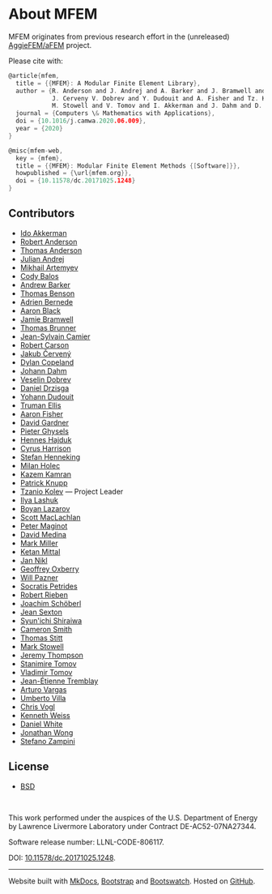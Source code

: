 # About MFEM

MFEM originates from previous research effort in the (unreleased) [AggieFEM/aFEM](http://www.math.tamu.edu/research/vigre/archive/2000c-Lazarov.html) project.

Please cite with:
```c
@article{mfem,
  title = {{MFEM}: A Modular Finite Element Library},
  author = {R. Anderson and J. Andrej and A. Barker and J. Bramwell and J.-S. Camier and
            J. Cerveny V. Dobrev and Y. Dudouit and A. Fisher and Tz. Kolev and W. Pazner and
            M. Stowell and V. Tomov and I. Akkerman and J. Dahm and D. Medina and S. Zampini},
  journal = {Computers \& Mathematics with Applications},
  doi = {10.1016/j.camwa.2020.06.009},
  year = {2020}
}

@misc{mfem-web,
  key = {mfem},
  title = {{MFEM}: Modular Finite Element Methods {[Software]}},
  howpublished = {\url{mfem.org}},
  doi = {10.11578/dc.20171025.1248}
}
```

## Contributors

- [Ido Akkerman](https://www.researchgate.net/profile/Ido_Akkerman/info)
- [Robert Anderson](http://people.llnl.gov/anderson110)
- [Thomas Anderson](https://www.krellinst.org/csgf/fellows/profile?n=anderson2014)
- [Julian Andrej](https://github.com/jandrej)
- [Mikhail Artemyev](https://github.com/martemyev)
- [Cody Balos](https://people.llnl.gov/balos1)
- [Andrew Barker](https://people.llnl.gov/barker29)
- [Thomas Benson](https://github.com/benson31)
- [Adrien Bernede](https://github.com/adrienbernede)
- [Aaron Black](https://github.com/aaroncblack)
- [Jamie Bramwell](http://people.llnl.gov/bramwell1)
- [Thomas Brunner](http://people.llnl.gov/brunner6)
- [Jean-Sylvain Camier](http://people.llnl.gov/camier1)
- [Robert Carson](https://scholar.google.com/citations?user=RpyyzXkAAAAJ&hl=en)
- [Jakub Červený](https://www.linkedin.com/in/jcerveny)
- [Dylan Copeland](http://people.llnl.gov/copeland11)
- [Johann Dahm](http://jdahm.me/)
- [Veselin Dobrev](http://people.llnl.gov/dobrev1)
- [Daniel Drzisga](https://www.drzisga.dev)
- [Yohann Dudouit](https://people.llnl.gov/dudouit1)
- [Truman Ellis](https://github.com/trumanellis)
- [Aaron Fisher](http://people.llnl.gov/fisher47)
- [David Gardner](https://people.llnl.gov/gardner48)
- [Pieter Ghysels](https://crd.lbl.gov/departments/applied-mathematics/scalable-solvers/members/staff-members/pieter-ghysels-2/)
- [Hennes Hajduk](http://www.mathematik.tu-dortmund.de/lsiii/cms/en/mitarbeiter/member/id=Hennes+Hajduk.html)
- [Cyrus Harrison](http://people.llnl.gov/harrison37)
- [Stefan Henneking](https://www.oden.utexas.edu/people/1497/)
- [Milan Holec](https://people.llnl.gov/holec1)
- [Kazem Kamran](https://info.rpi.edu/people/kazem-kamran)
- [Patrick Knupp](https://dblp.org/pid/38/3416.html)
- [Tzanio Kolev](http://people.llnl.gov/kolev1) &mdash; Project Leader
- [Ilya Lashuk](https://scholar.google.com/citations?user=5KQiAUoAAAAJ&hl=en)
- [Boyan Lazarov](https://scholar.google.com/citations?user=06WPX88AAAAJ&hl=en)
- [Scott MacLachlan](https://www.math.mun.ca/~smaclachlan)
- [Peter Maginot](http://www.krellinst.org/csgf/alumni/profile?n=maginot2010)
- [David Medina](https://github.com/dmed256)
- [Mark Miller](https://people.llnl.gov/miller86)
- [Ketan Mittal](http://kmittal2.web.engr.illinois.edu/)
- [Jan Nikl](https://github.com/najlkin)
- [Geoffrey Oxberry](https://github.com/goxberry)
- [Will Pazner](https://pazner.github.io/)
- [Socratis Petrides](https://people.llnl.gov/petrides1)
- [Robert Rieben](http://people.llnl.gov/rieben1)
- [Joachim Schöberl](http://www.asc.tuwien.ac.at/~schoeberl/wiki/index.php/Joachim_Sch%C3%B6berl)
- [Jean Sexton](https://ccse.lbl.gov/people/jmsexton/index.html)
- [Syun'ichi Shiraiwa](https://www.psfc.mit.edu/people/scientific-staff/syun-ichi-shiraiwa)
- [Cameron Smith](https://www.scorec.rpi.edu/~cwsmith)
- [Thomas Stitt](https://github.com/tomstitt)
- [Mark Stowell](http://people.llnl.gov/stowell1)
- [Jeremy Thompson](https://github.com/jeremylt)
- [Stanimire Tomov](http://icl.cs.utk.edu/~tomov)
- [Vladimir Tomov](http://people.llnl.gov/tomov2)
- [Jean-Étienne Tremblay](https://github.com/jetremblay)
- [Arturo Vargas](https://artv3.github.io/)
- [Umberto Villa](http://users.ices.utexas.edu/~uvilla/)
- [Chris Vogl](https://people.llnl.gov/vogl2)
- [Kenneth Weiss](http://people.llnl.gov/weiss27)
- [Daniel White](http://people.llnl.gov/white37)
- [Jonathan Wong](https://github.com/jonwong12)
- [Stefano Zampini](https://ecrc.kaust.edu.sa/Pages/People.aspx)


## License

- [BSD](https://github.com/mfem/mfem/blob/master/LICENSE)

<br>

This work performed under the auspices of the U.S. Department of Energy
by Lawrence Livermore Laboratory under Contract DE-AC52-07NA27344.

Software release number: LLNL-CODE-806117.

DOI: [10.11578/dc.20171025.1248](https://doi.org/10.11578/dc.20171025.1248).

----

Website built with [MkDocs](http://www.mkdocs.org/), [Bootstrap](http://getbootstrap.com/)
and [Bootswatch](http://bootswatch.com/). Hosted on [GitHub](http://github.com/mfem/).
